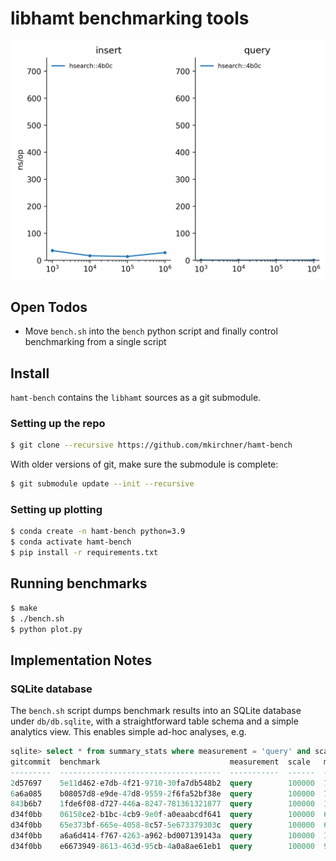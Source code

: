 libhamt benchmarking tools
==========================

![Benchmark results](./benchmark.png)

## Open Todos

* Move `bench.sh` into the `bench` python script and finally control
  benchmarking from a single script

## Install

`hamt-bench` contains the `libhamt` sources as a git submodule.

### Setting up the repo

```bash
$ git clone --recursive https://github.com/mkirchner/hamt-bench
```

With older versions of git, make sure the submodule is complete:

```bash
$ git submodule update --init --recursive
```

### Setting up plotting

```bash
$ conda create -n hamt-bench python=3.9
$ conda activate hamt-bench
$ pip install -r requirements.txt
```

## Running benchmarks

```bash
$ make
$ ./bench.sh
$ python plot.py
```

## Implementation Notes

### SQLite database

The `bench.sh` script dumps benchmark results into an SQLite database under
`db/db.sqlite`, with a straightforward table schema and a simple analytics
view. This enables simple ad-hoc analyses, e.g.

```sql
sqlite> select * from summary_stats where measurement = 'query' and scale=100000;
gitcommit  benchmark                             measurement  scale   mean         stddev            min        max
---------  ------------------------------------  -----------  ------  -----------  ----------------  ---------  ---------
2d57697    5e11d462-e7db-4f21-9710-30fa7db548b2  query        100000  121.997183   383.976090230665  115.38517  131.55345
6a6a085    b08057d8-e9de-47d8-9559-2f6fa52bf38e  query        100000  76.895424    429.139423679528  66.26904   96.90809
843b6b7    1fde6f08-d727-446a-8247-781361321877  query        100000  101.4836555  404.609813299921  80.79365   122.65888
d34f0bb    06158ce2-b1bc-4cb9-9e0f-a0eaabcdf641  query        100000  63.6013935   442.425864885466  55.58964   82.92093
d34f0bb    65e373bf-665e-4058-8c57-5e673379303c  query        100000  64.050346    441.914024086331  57.26944   78.03136
d34f0bb    a6a6d414-f767-4263-a962-bd007139143a  query        100000  104.301223   401.673901154286  95.44441   114.01138
d34f0bb    e6673949-8613-463d-95cb-4a0a8ae61eb1  query        100000  92.154429    413.820533790206  85.50616   98.73488
```
